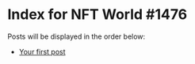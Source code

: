 # Index for NFT World #1476
Posts will be displayed in the order below:

- [Your first post](./001-first.md)

